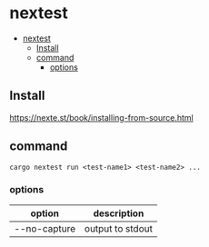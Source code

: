 # nextest

- [nextest](#nextest)
  - [Install](#install)
  - [command](#command)
    - [options](#options)

## Install

<https://nexte.st/book/installing-from-source.html>

## command

```shell
cargo nextest run <test-name1> <test-name2> ...
```

### options

| option       | description      |
| ------------ | ---------------- |
| --no-capture | output to stdout |
